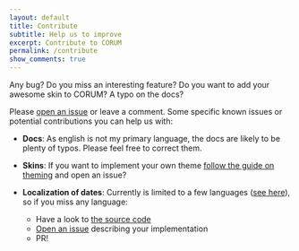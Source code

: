 ```yaml
---
layout: default
title: Contribute
subtitle: Help us to improve
excerpt: Contribute to CORUM
permalink: /contribute
show_comments: true
---
```


Any bug? Do you miss an interesting feature? Do you want to add your awesome skin to <span class="chulapa">CORUM</span>? A typo on the docs?

Please [open an issue](https://github.com/dieghernan/chulapa/issues/new/choose) or leave a comment. Some specific known issues or potential contributions you can help us with:

- **Docs**: As english is not my primary language, the docs are likely to be plenty of typos. Please feel free to correct them.

- **Skins**: If you want to implement your own theme [follow the guide on theming]() and open an issue?

- **Localization of dates**: Currently is limited to a few languages ([see here](https://dieghernan.github.io/chulapa/docs/04-layouts#localization-of-dates)), so if you miss any language:
   -   Have a look to [the source code](https://github.com/dieghernan/chulapa/blob/master/_includes/snippets/datetranslate.html)
   -   [Open an issue](https://github.com/dieghernan/chulapa/issues/new/choose) describing your implementation
   -  PR!
